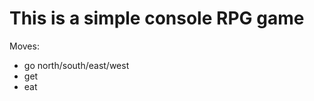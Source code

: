 # This is a simple console RPG game

Moves:
- go north/south/east/west
- get <item name>
- eat <item name from repository>
